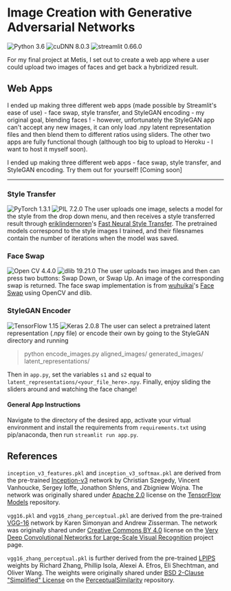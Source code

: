 # Image Creation with Generative Adversarial Networks
![Python 3.6](https://img.shields.io/badge/python-3.6-green.svg?style=plastic)
![cuDNN 8.0.3](https://img.shields.io/badge/cudnn-8.0.3-green.svg?style=plastic)
![streamlit 0.66.0](https://img.shields.io/badge/Streamlit-0.66.0-g.svg?style=plastic)




For my final project at Metis, I set out to create a web app where a user could upload two images of faces and get back a hybridized result.


## Web Apps
I ended up making three different web apps (made possible by Streamlit's ease of use) - face swap, style transfer, and StyleGAN encoding - my original goal, blending faces ! - however, unfortunately the StyleGAN app can't accept any new images, it can only load .npy latent representation files and then blend them to different ratios using sliders. The other two apps are fully functional though (although too big to upload to Heroku - I want to host it myself soon).

I ended up making three different web apps - face swap, style transfer, and StyleGAN encoding. Try them out for yourself! [Coming soon]

---

### Style Transfer
![PyTorch 1.3.1](https://img.shields.io/badge/pytorch-1.3.1-red.svg?style=plastic)
![PIL 7.2.0](https://img.shields.io/badge/PIL-7.2.0-yellow.svg?style=plastic)
The user uploads one image, selects a model for the style from the drop down menu, and then receives a style transferred result through [eriklindernoren](https://github.com/eriklindernoren)'s [Fast Neural Style Transfer](https://github.com/eriklindernoren/Fast-Neural-Style-Transfer). The pretrained models correspond to the style images I trained, and their filesnames contain the number of iterations when the model was saved.

### Face Swap
![Open CV 4.4.0](https://img.shields.io/badge/opencv-4.4.0-indigo.svg?style=plastic)
![dlib 19.21.0](https://img.shields.io/badge/dlib-19.21.0-purple.svg?style=plastic)
The user uploads two images and then can press two buttons: Swap Down, or Swap Up. An image of the corresponding swap is returned. The face swap implementation is from [wuhuikai](https://github.com/wuhuikai)'s [Face Swap](https://github.com/wuhuikai/FaceSwap) using OpenCV and dlib.

### StyleGAN Encoder
![TensorFlow 1.15](https://img.shields.io/badge/tensorflow-1.15-orangered.svg?style=plastic)
![Keras 2.0.8](https://img.shields.io/badge/keras-2.0.8-darkred.svg?style=plastic)
The user can select a pretrained latent representation (.npy file) or encode their own by going to the StyleGAN directory and running
>python encode_images.py aligned_images/ generated_images/ latent_representations/

Then in `app.py`, set the variables `s1` and `s2` equal to `latent_representations/<your_file_here>.npy`. Finally, enjoy sliding the sliders around and watching the face change!

#### General App Instructions
Navigate to the directory of the desired app, activate your virtual environment and install the  requirements from `requirements.txt` using pip/anaconda, then run `streamlit run app.py`. 

## References

`inception_v3_features.pkl` and `inception_v3_softmax.pkl` are derived from the pre-trained [Inception-v3](https://arxiv.org/abs/1512.00567) network by Christian Szegedy, Vincent Vanhoucke, Sergey Ioffe, Jonathon Shlens, and Zbigniew Wojna. The network was originally shared under [Apache 2.0](https://github.com/tensorflow/models/blob/master/LICENSE) license on the [TensorFlow Models](https://github.com/tensorflow/models) repository.

`vgg16.pkl` and `vgg16_zhang_perceptual.pkl` are derived from the pre-trained [VGG-16](https://arxiv.org/abs/1409.1556) network by Karen Simonyan and Andrew Zisserman. The network was originally shared under [Creative Commons BY 4.0](https://creativecommons.org/licenses/by/4.0/) license on the [Very Deep Convolutional Networks for Large-Scale Visual Recognition](http://www.robots.ox.ac.uk/~vgg/research/very_deep/) project page.

`vgg16_zhang_perceptual.pkl` is further derived from the pre-trained [LPIPS](https://arxiv.org/abs/1801.03924) weights by Richard Zhang, Phillip Isola, Alexei A. Efros, Eli Shechtman, and Oliver Wang. The weights were originally shared under [BSD 2-Clause "Simplified" License](https://github.com/richzhang/PerceptualSimilarity/blob/master/LICENSE) on the [PerceptualSimilarity](https://github.com/richzhang/PerceptualSimilarity) repository.
